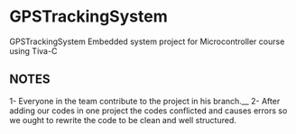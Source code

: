 # GPSTrackingSystem
GPSTrackingSystem Embedded system project for Microcontroller course using Tiva-C
## NOTES
1- Everyone in the team contribute to the project in his branch.__
2- After adding our codes in one project the codes conflicted and causes errors so we ought to rewrite the code to be clean and well structured.
